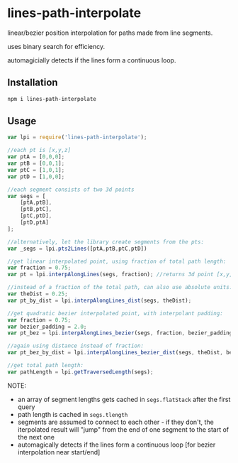 # lines-path-interpolate

linear/bezier position interpolation for paths made from line segments. 

uses binary search for efficiency. 

automagicially detects if the lines form a continuous loop.

## Installation

```sh
npm i lines-path-interpolate
```

## Usage

```javascript
var lpi = require('lines-path-interpolate');

//each pt is [x,y,z]
var ptA = [0,0,0];
var ptB = [0,0,1];
var ptC = [1,0,1];
var ptD = [1,0,0];

//each segment consists of two 3d points
var segs = [
    [ptA,ptB],
    [ptB,ptC],
    [ptC,ptD],
    [ptD,ptA]    
];

//alternatively, let the library create segments from the pts:
var _segs = lpi.pts2Lines([ptA,ptB,ptC,ptD])

//get linear interpolated point, using fraction of total path length:
var fraction = 0.75;
var pt = lpi.interpAlongLines(segs, fraction); //returns 3d point [x,y,z]

//instead of a fraction of the total path, can also use absolute units:
var theDist = 0.25; 
var pt_by_dist = lpi.interpAlongLines_dist(segs, theDist); 

//get quadratic bezier interpolated point, with interpolant padding:
var fraction = 0.75;
var bezier_padding = 2.0;
var pt_bez = lpi.interpAlongLines_bezier(segs, fraction, bezier_padding); 

//again using distance instead of fraction:
var pt_bez_by_dist = lpi.interpAlongLines_bezier_dist(segs, theDist, bezier_padding); 

//get total path length:
var pathLength = lpi.getTraversedLength(segs);
```

NOTE:
 - an array of segment lengths gets cached in `segs.flatStack` after the first query 
 - path length is cached in `segs.tlength`
 - segments are assumed to connect to each other - if they don't, the iterpolated result will "jump" from the end of one segment to the start of the next one
 - automagically detects if the lines form a continuous loop [for bezier interpolation near start/end]






